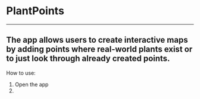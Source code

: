 # PlantPoints
-------------------------------

The app allows users to create interactive maps by adding points where real-world plants exist or 
to just look through already created points.
-------------------------------


How to use:
1. Open the app
2. 